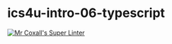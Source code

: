 # ics4u-intro-06-typescript

[![Mr Coxall's Super Linter](https://github.com/Peter-Gemmell/ics4u-intro-06-typescript/workflows/Mr%20Coxall's%20Super%20Linter/badge.svg)](https://github.com/Peter-Gemmell/ics4u-intro-06-typescript/actions/)
